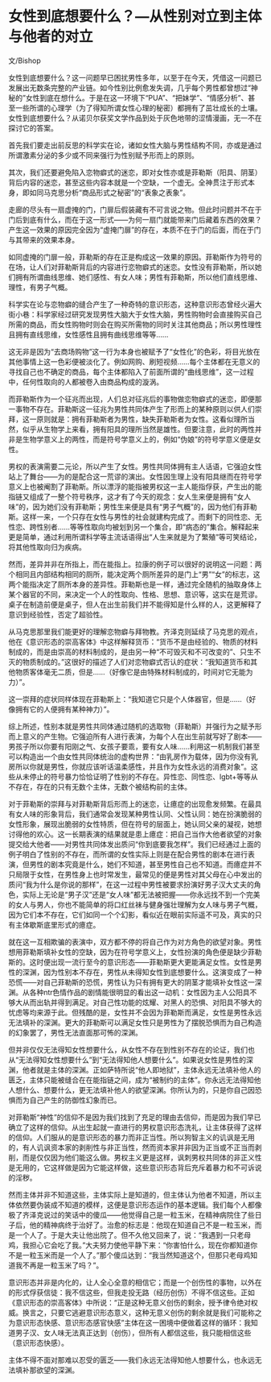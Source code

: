 # 女性到底想要什么？—从性别对立到主体与他者的对立

文/Bishop

女性到底想要什么？这一问题早已困扰男性多年，以至于在今天，凭借这一问题已发展出无数条完整的产业链。如今性别比例愈发失调，几乎每个男性都曾想过“神秘的”女性到底在想什么。于是在这一环境下“PUA”、“把妹学”、“情感分析”、甚至一些所谓的心理学（为了得知所谓女性心理的秘密）都拥有了茁壮成长的土壤。女性到底想要什么？从诺贝尔获奖文学作品到处于灰色地带的涩情漫画，无一不在探讨它的答案。

首先我们要走出前反思的科学实在论，诸如女性大脑与男性结构不同，亦或是通过所谓激素分泌的多少或不同来强行为性别赋予形而上的原则。

其次，我们还要避免陷入恋物癖式的迷恋，即对女性亦或是菲勒斯（阳具、阴茎）背后内容的迷恋，甚至这些内容本就是一个空缺，一个虚无。全神贯注于形式本身，即如同马克思分析“商品形式之秘密”的“表象之表象”。

走廊的尽头有一扇虚掩的门，门扉后假装藏有不可言说之物。但此时问题并不在于门后到底有什么，而在于这一形式——为何一扇门就能带来门后藏着东西的效果？产生这一效果的原因完全因为“虚掩门扉”的存在，本质不在于门的后面，而在于门与其带来的效果本身。

如同虚掩的门扉一般，菲勒斯的存在正是构成这一效果的原因。菲勒斯作为符号的在场，让人们对菲勒斯背后的内容进行恋物癖式的迷恋。女性没有菲勒斯，所以她们拥有所谓曲线思维、她们感性、有女人味；男性有菲勒斯，所以他们直线思维、理性，有男子气概。

科学实在论与恋物癖的缝合产生了一种奇特的意识形态，这种意识形态曾经火遍大街小巷：科学家经过研究发现男性大脑大于女性大脑，男性购物时会直接购买自己所需的商品，而女性购物时则会在购买所需物的同时关注其他商品；所以男性理性且拥有直线思维，女性感性且拥有曲线思维等等……

这无非是因为“去商场购物”这一行为本身也被赋予了“女性化”的色彩，将目光放在其他事情上这一色彩便被淡化了。例如网购、刷短视频……每个主体都在无意义的寻找自己也不确定的商品，每个主体都陷入了前面所谓的“曲线思维”，这一过程中，任何性取向的人都被卷入由商品构成的漩涡。

而菲勒斯作为一个征兆而出现，人们总对征兆后的事物做恋物癖式的迷恋，即便那一事物不存在。菲勒斯这一征兆为男性共同体产生了形而上的某种原则以供人们崇拜，这一原则就是：拥有菲勒斯者为男性，缺失菲勒斯者为女性。这看似理所当然，似乎从生物学上来看，拥有阳具的理所当然是雄性。但要注意，此时的两性并非是生物学意义上的两性，而是符号学意义上的，例如“伪娘”的符号学意义便是女性。

男权的表演需要二元论，所以产生了女性。男性共同体拥有主人话语，它强迫女性站上了舞台——为的是配合这一荒谬的演出。女性因生理上没有阳具继而在符号学意义上也被阉割了菲勒斯。所以漂浮的能指被男权这一主人能指俘获，产生出的能指链又组成了一整个符号秩序，这才有了今天的观念：女人生来便是拥有“女人味”的，因为她们没有菲勒斯；男性生来便是具有“男子气概”的，因为他们有菲勒斯。这样一来，一个只存在女性与男性的社会就建构完成了。而剩下的同性恋、无性恋、跨性别者……等等性取向均被划到另一个集合，即“病态的”集合。解释起来更是简单，通过利用所谓科学等主流话语得出“人生来就是为了繁殖”等可笑结论，将其他性取向归为疾病。

然而，差异并非在所指上，而在能指上。拉康的例子可以很好的说明这一问题：两个相同且内部结构相同的厕所，能决定两个厕所差异的是门上“男”“女”的标志，这两个能指决定了厕所本身的差异性。菲勒斯也是一样，通过完全随机的抽取身体上某个器官的不同，来决定一个人的性取向、性格、思想、意识等，这实在是荒谬。桌子在制造前便是桌子，但人在出生前我们并不能得知是什么样的人，这更解释了意识到经验性，否定了超验性。

从马克思那里我们能更好的理解恋物癖与拜物教。齐泽克则延续了马克思的观点，他在《意识形态的崇高客体》中这样解释货币：“货币不是由经验的、物质的材料制成的，而是由崇高的材料制成的，是由另一种“不可毁灭和不可改变的”、只生不灭的物质制成的。”这很好的描述了人们对恋物癖式否认的症状：“我知道货币和其他物质客体毫无二质，但是……（好像它是由特殊材料制成的，时间对它无能为力）”。

这一崇拜的症状同样体现在菲勒斯上：“我知道它只是个人体器官，但是……（好像拥有它的人便拥有某种神力）”。

综上所述，性别本就是男性共同体通过随机的选取物（菲勒斯）并强行为之赋予形而上意义的产生物。它强迫所有人进行表演，为每个人在出生前就写好了剧本——男孩子所以你要有阳刚之气、女孩子要乖，要有女人味……利用这一机制我们甚至可以构造出一个由女性共同体统治的虚构世界：“由乳房作为载体，因为你没有乳房所以你就是男性，你就应该听话温柔感性，并且作为女性永远的消费对象”。这些从未停止的符号暴力恰恰证明了性别的不存在。异性恋、同性恋、lgbt+等等从不存在，存在的只有无数个主体，无数个被结构前的主体。

对于菲勒斯的崇拜与对菲勒斯背后形而上的迷恋，让癔症的出现愈发频繁。在最具有女人味的形象背后，我们通常会发现某种男性认同、父性认同：她在扮演脆弱的女性形象，展现出脆弱的女性特质，但在符号的层面上，她认同父亲的凝视，她想讨得他的欢心。这一长期表演的结果就是患上癔症：把自己当作大他者欲望的对象提交给大他者——对男性共同体发出质问“你到底要我怎样”。我们已经通过上面的例子明白了性别的不存在，而所谓的女性实际上则是在配合男性的剧本在进行表演，但男性的剧本究竟是什么，她们不知道，甚至男性自己也不知道。而癔症并不只局限于女性，在男性身上也时常发生，最常见的便是男性对其父母在心中发出的质问“我为什么是你说的那样”，在这一过程中男性被要求扮演好男子汉大丈夫的角色，实际上无论是“男子汉”还是“女人味”都无法被把握——你永远找不到一个完美的女人与男人，你也不能简单的将口红丝袜与健身强壮理解为女人味与男子气概，因为它们本不存在，它们如同一个个幻影，看似近在眼前实际遥不可及，真实的只有主体歇斯底里形式的癔症。

就在这一互相欺骗的表演中，双方都不停的将自己作为对方角色的欲望对象。男性想用菲勒斯填补女性的空缺，因为在符号学意义上，女性扮演的角色便是缺少菲勒斯的。这时便出现一流行至今的意识形态——菲勒斯更大更能满足女性。女性是男性的深渊，因为性别本不存在，男性从未得知女性到底想要什么。这演变成了一种恐慌——对自己菲勒斯的恐慌，男性认为只有拥有更大的阴茎才能填补女性这一深渊。从各种ntr色情作品的剧情能很明显的看出这一动机：女性因为主人公阳具不够大从而出轨并得到满足。对自己性功能的炫耀、对黑人的恐惧、对阳具不够大的忧虑等均来源于此。但残酷的是，女性并不会因为菲勒斯而满足，女性是男性永远无法填补的深渊。更大的菲勒斯可以满足女性只是男性为了摆脱恐惧而为自己构造的幻象罢了，男性无法直面那可怖的深渊。

但并非仅仅无法得知女性想要什么，从女性不存在到性别不存在的论证，我们也从“无法得知女性想要什么”到“无法得知他人想要什么”。如果说女性是男性的深渊，他者就是主体的深渊。正如萨特所说“他人即地狱”，主体永远无法填补他人的匮乏，主体只能被缝合在在能指链之间，成为“被制约的主体”。你永远无法得知他人想什么、想要什么，更无法填补他人的欲望深渊。你所认为的，只是你自己因恐惧而为自己产生的防御性幻象而已。

对菲勒斯“神性”的信仰不是因为我们找到了充足的理由去信仰，而是因为我们早已确立了这样的信仰。从出生起就一直进行的男权意识形态洗礼，让主体获得了这样的信仰。人们服从的是意识形态的暴力而非正当性。所以狗智主义的讥讽是无用的，有人讥讽资本家的剥削性与非正当性，然而资本家并非因为正当或不正当而剥削，而是仅仅因为他们能这么做。男权主义更是这样，讽刺男权共同体的非正义性是无用的，它这样做是因为它能这样做，这些意识形态背后充斥着暴力和不可诉说的淫秽。

然而主体并非不知道这些，主体实际上是知道的，但主体认为他者不知道，所以主体依然要伪装成不知道的模样，这便是意识形态运作的基本逻辑。我们每个人都像极了齐泽克说过的笑话中的傻瓜——他觉得自己是一粒玉米，在精神病院住了些日子后，他的精神病终于治好了。治愈的标志是：他现在知道自己不是一粒玉米，而是一个人了。于是大夫让他出院了。但不久他又回来了，说：“我遇到一只老母鸡，我担心它会吃了我。”大夫努力使他平静下来：“你害怕什么，现在你都知道你不是一粒玉米而是一个人了。”那个傻瓜达到：“我当然知道这个，但那只老母鸡知道我不再是一粒玉米了吗？”。

意识形态并非是内化的，让人全心全意的相信它；而是一个创伤性的事物，以外在的形式俘获信徒：我不信这些，但我走投无路（经历创伤）不得不信这些。正如《意识形态的崇高客体》中所说：“正是这种无意义创伤的剩余，授予律令绝对权威。换言之，只要它逃避意识形态意义，这种无意义创伤的剩余就是我们可能称之为意识形态快感、意识形态感官快感”主体在这一困境中便做着这样的循环：我知道男子汉、女人味无法真正达到（创伤），但所有人都信这些，我只能相信这些（意识形态快感）。

主体不得不面对那难以忍受的匮乏——我们永远无法得知他人想要什么，也永远无法填补那欲望的深渊。
